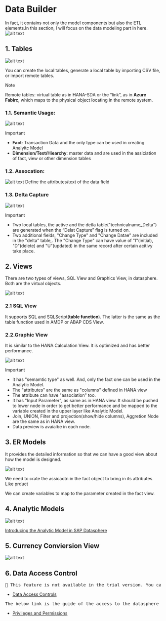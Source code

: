 # Data Builder

In fact, it contains not only the model components but also the ETL elements.In this section, I will focus on the data modeling part in here.
![alt text](/DataBuilder/images/DataBuilder.png?raw=true)


## 1. Tables

![alt text](/DataBuilder/images/Tables.png?raw=true)

You can create the local tables, generate a local table by importing CSV file, or import remote tables. 

> [!NOTE]
> Remote tables: virtual table as in HANA-SDA or the “link”, as in **Azure Fabirc**, which maps to the physical object locating in the remote system.


### 1.1. Semantic Usage:
![alt text](/DataBuilder/images/NewTable.png?raw=true)

> [!IMPORTANT] 
> -	**Fact**: Transaction Data and the only type can be used in creating Analyitc Model
> -	**Dimension/Text/Hiearchy**: master data and are used in the assiciation of fact, view or other dimension tables 

### 1.2. Assocation: 
![alt text](/DataBuilder/images/TableAssoication.png?raw=true)
Define the attributes/text of the data field



### 1.3. Delta Capture
![alt text](/DataBuilder/images/TableDelta.png?raw=true)

> [!IMPORTANT] 
> - Two local tables, the active and the detla table("technicalname_Delta") are generated when the “Delat Capture” flag is turned on. 
> - Two additional fields, "Change Type" and "Change Datae" are included in the "delta" table,. The "Change Type" can have value of "I"(initial), "D"(delete) and "U"(updated) in the same record after certain acitivy take place.


## 2. Views
There are two types of views, SQL View and Graphics View, in datasphere. Both are the virtual objects. 

![alt text](/DataBuilder/images/Views.png?raw=true)

### 2.1 SQL View
It supports SQL and SQLScript(**table function**). The latter is the same as the table function used in AMDP or ABAP CDS View.

### 2.2.Graphic View
It is similar to the HANA Calculation View. It is optimized and has better performance.

![alt text](/DataBuilder/images/NewGV.png?raw=true)

> [!IMPORTANT]
>-	It has "semamtic type" as well. And, only the fact one can be used in the Analytic Model.
>-	The "attributes" are the same as "columns" defined in HANA view
>-  The attribute can have "association" too.
>-	It has "Input Parameter", as same as in HANA view. It should be pushed to lower node in order to get better performance and be mapped to the variable created in the upper layer like Analytic Model.
>-  Join, UNION, Filter and projection(show/hide columns), Aggretion Node are the same as in HANA view.
>-  Data preview is avaialbe in each node.

## 3. ER Models
It provides the detailed information so that we can have a good view about how the model is designed.

![alt text](/DataBuilder/images/ERModel.png?raw=true)


We need to crate the assicaotn in the fact object to bring in its attributes. Like prduct

We can create variables to map to the parameter created in the fact view.


## 4. Analytic Models

![alt text](/DataBuilder/images/NewGV.png?raw=true)


[Introducing the Analytic Model in SAP Datasphere](https://community.sap.com/t5/technology-blogs-by-sap/introducing-the-analytic-model-in-sap-datasphere/ba-p/13568591)

## 5. Currency Conviersion View
![alt text](/images/NewGV.png?raw=true)

## 6. Data Access Control
<pre>🚩 This feature is not available in the trial version. You can find the detailed informaiton in the below link.</pre>

- [Data Access Controls](https://community.sap.com/t5/technology-blogs-by-sap/sap-datasphere-security-amp-data-access-controls-overview/ba-p/13805353)

<pre>The below link is the guide of the access to the datasphere objects.</pre>
- [Privileges and Permissions](https://help.sap.com/docs/SAP_DATASPHERE/9f804b8efa8043539289f42f372c4862/d7350c6823a14733a7a5727bad8371aa.html)
